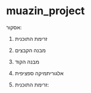# muazin_project
אסקור:
1. זרימת התוכנית
2. מבנה הקבצים
3. מבנה הקוד
4. אלגוריתמיקה ספציפית

1. זרימת התוכנית:


